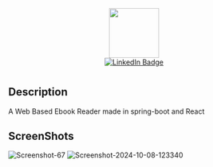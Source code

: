 <div id="header" align="center">
  <img src="https://media.giphy.com/media/M9gbBd9nbDrOTu1Mqx/giphy.gif" width="100"/>
<div id="badges">
  <a href="https://www.linkedin.com/in/keshav-katkar-2783411ab/">
    <img src="https://img.shields.io/badge/LinkedIn-blue?style=for-the-badge&logo=linkedin&logoColor=white" alt="LinkedIn Badge"/>
  </a>
</div>
</div>

# <Gutenberg Ebook Reader>

## Description

A Web Based Ebook Reader made in spring-boot and React

## ScreenShots
<img src="https://i.ibb.co/0V65BGN/Screenshot-67.png" alt="Screenshot-67" border="0" />
<img src="https://i.ibb.co/ykpCRLr/Screenshot-2024-10-08-123340.png" alt="Screenshot-2024-10-08-123340" border="0">